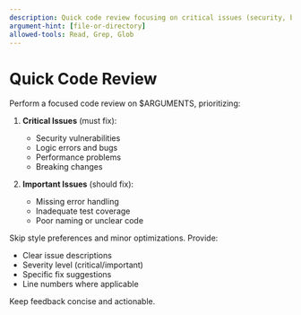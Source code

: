 ```yaml
---
description: Quick code review focusing on critical issues (security, bugs, performance)
argument-hint: [file-or-directory]
allowed-tools: Read, Grep, Glob
---
```


# Quick Code Review

Perform a focused code review on $ARGUMENTS, prioritizing:

1. **Critical Issues** (must fix):
   - Security vulnerabilities
   - Logic errors and bugs
   - Performance problems
   - Breaking changes

2. **Important Issues** (should fix):
   - Missing error handling
   - Inadequate test coverage
   - Poor naming or unclear code

Skip style preferences and minor optimizations. Provide:
- Clear issue descriptions
- Severity level (critical/important)
- Specific fix suggestions
- Line numbers where applicable

Keep feedback concise and actionable.
